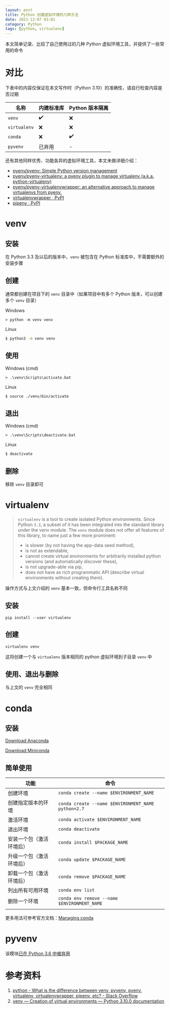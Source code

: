```yaml
---
layout: post
title: Python 创建虚拟环境的几种方法
date: 2021-12-07 03:01
category: Python
tags: [python, virtualenv]
---
```


本文简单记录、比较了自己使用过的几种 Python 虚拟环境工具，并提供了一些常用的命令

# 对比

下表中的内容仅保证在本文写作时（Python 3.10）的准确性，请自行检查内容是否过期

| 名称         | 内建标准库 | Python 版本隔离 |
| ------------ | ---------- | --------------- |
| `venv`       | ✔️          | ❌               |
| `virtualenv` | ❌          | ❌               |
| `conda`      | ❌          | ✔️               |
| `pyvenv`     | 已弃用     | -               |

还有其他同样优秀、功能各异的虚拟环境工具，本文未做详细介绍：
- [pyenv/pyenv: Simple Python version management](https://github.com/pyenv/pyenv)
- [pyenv/pyenv-virtualenv: a pyenv plugin to manage virtualenv (a.k.a. python-virtualenv)](https://github.com/pyenv/pyenv-virtualenv)
- [pyenv/pyenv-virtualenvwrapper: an alternative approach to manage virtualenvs from pyenv.](https://github.com/pyenv/pyenv-virtualenvwrapper)
- [virtualenvwrapper · PyPI](https://pypi.org/project/virtualenvwrapper/#history)
- [pipenv · PyPI](https://pypi.org/project/pipenv/)

# venv

## 安装

在 Python 3.3 及以后的版本中，`venv` 被包含在 Python 标准库中，不需要额外的安装步骤

## 创建

通常都创建在项目下的 `venv` 目录中（如果项目中有多个 Python 版本，可以创建多个 `venv` 目录）

Windows
```shell
> python -m venv venv
```

Linux
```bash
$ python3 -m venv venv
```

## 使用

Windows (cmd)
```shell
> .\venv\Scripts\activate.bat
```

Linux
```bash
$ source ./venv/bin/activate
```

## 退出

Windows (cmd)
```shell
> .\venv\Scripts\deactivate.bat
```

Linux
```bash
$ deactivate
```

## 删除

移除 `venv` 目录即可

# virtualenv

> `virtualenv` is a tool to create isolated Python environments. Since Python `3.3`, a subset of it has been integrated into the standard library under the venv module. The `venv` module does not offer all features of this library, to name just a few more prominent:
> - is slower (by not having the app-data seed method),
> - is not as extendable,
> - cannot create virtual environments for arbitrarily installed python versions (and automatically discover these),
> - is not upgrade-able via pip,
> - does not have as rich programmatic API (describe virtual environments without creating them).

操作方式与上文介绍的 `venv` 基本一致，但命令行工具名称不同

## 安装

```shell
pip install --user virtualenv
```

## 创建

```shell
virtualenv venv
```

这将创建一个与 `virtualenv` 版本相同的 python 虚拟环境到子目录 `venv` 中

## 使用、退出与删除

与上文的 `venv` 完全相同

# conda

## 安装

[Download Anaconda](https://www.anaconda.com/products/individual)

[Download Miniconda](https://docs.conda.io/en/latest/miniconda.html)

## 简单使用

| 功能                     | 命令                                               |
| ------------------------ | -------------------------------------------------- |
| 创建环境                 | `conda create --name $ENVIRONMENT_NAME`            |
| 创建指定版本的环境       | `conda create --name $ENVIRONMENT_NAME python=2.7` |
| 激活环境                 | `conda activate $ENVIRONMENT_NAME`                 |
| 退出环境                 | `conda deactivate`                                 |
| 安装一个包（激活环境后） | `conda install $PACKAGE_NAME`                      |
| 升级一个包（激活环境后） | `conda update $PACKAGE_NAME`                       |
| 卸载一个包（激活环境后） | `conda remove $PACKAGE_NAME`                       |
| 列出所有可用环境         | `conda env list`                                   |
| 删除一个环境             | `conda env remove --name $ENVIRONMENT_NAME`        |
|                          |

更多用法可参考官方文档：[Managing conda](https://docs.conda.io/projects/conda/en/latest/user-guide/tasks/manage-conda.html)

# pyvenv

该模块[已在 Python 3.6 中被弃用](https://docs.python.org/dev/whatsnew/3.6.html#id8)

# 参考资料
1. [python - What is the difference between venv, pyvenv, pyenv, virtualenv, virtualenvwrapper, pipenv, etc? - Stack Overflow](https://stackoverflow.com/questions/41573587/what-is-the-difference-between-venv-pyvenv-pyenv-virtualenv-virtualenvwrappe/47559925)
1. [venv — Creation of virtual environments — Python 3.10.0 documentation](https://docs.python.org/3/library/venv.html)